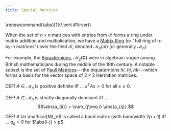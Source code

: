 ```yaml
---
title: Special Matrices
---
```


\renewcommand{\abs}[1]{\lvert #1\rvert}

When the set of $n \times n$ matrices with entries from $\mathcal{R}$ forms a
ring under matrix addition and multiplication, we have a 
[Matrix Ring](https://en.wikipedia.org/wiki/Matrix_ring) (or "full ring of n-by-n
matrices") over the field $\mathcal{R}$, denoted $\mathcal{M}_n(\mathcal{R})$
(or generally $\mathcal{M}_n$).

For example, the [Biquaternions](https://en.wikipedia.org/wiki/Biquaternion),
$\mathcal{M}_2(\mathbf{C})$ were in algebraic vogue among British mathematicians
during the middle of the 19th century. A notable subset is the set of 
[Pauli Matrices](https://en.wikipedia.org/wiki/Pauli_matrices)---the 
biquaternions $hi$, $hj$, $hk$---which forms a basis for the vector space of 
$2 \times 2$ Hermitian matrices.

DEF! $A \in \mathcal{M}_n$ is positive definite iff ... $x^T A x > 0$ for all $x \neq 0$.

DEF! $A \in \mathcal{M}_n$ is strictly diagonally dominant iff ... $$\abs{a_{ii}} > \sum_{j\neq i} \abs{a_{ij}}.$$

DEF! $A$ \in \mathcal{M}_n$ is called a band matrix (with bandwidth $2p+1$) iff ... $a_{ij} = 0$ for $\abs{i-j} > p$.

